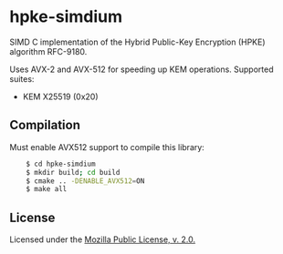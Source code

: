 # hpke-simdium

SIMD C implementation of the Hybrid Public-Key Encryption (HPKE) algorithm RFC-9180.

Uses AVX-2 and AVX-512 for speeding up KEM operations.
Supported suites:
- KEM X25519 (0x20)

## Compilation

Must enable AVX512 support to compile this library:
```bash
    $ cd hpke-simdium
    $ mkdir build; cd build
    $ cmake .. -DENABLE_AVX512=ON
    $ make all
```

## License

Licensed under the [Mozilla Public License, v. 2.0.](https://www.mozilla.org/en-US/MPL/2.0/)
